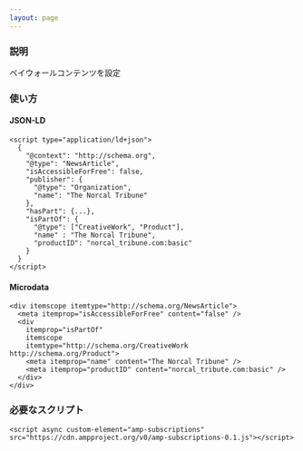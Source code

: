 ```yaml
---
layout: page
---
```


### 説明

ペイウォールコンテンツを設定

### 使い方

#### JSON-LD

    <script type="application/ld+json">
      {
        "@context": "http://schema.org",
        "@type": "NewsArticle",
        "isAccessibleForFree": false,
        "publisher": {
          "@type": "Organization",
          "name": "The Norcal Tribune"
        },
        "hasPart": {...},
        "isPartOf": {
          "@type": ["CreativeWork", "Product"],
          "name" : "The Norcal Tribune",
          "productID": "norcal_tribune.com:basic"
        }
      }
    </script>

#### Microdata

    <div itemscope itemtype="http://schema.org/NewsArticle">
      <meta itemprop="isAccessibleForFree" content="false" />
      <div
        itemprop="isPartOf"
        itemscope
        itemtype="http://schema.org/CreativeWork http://schema.org/Product">
        <meta itemprop="name" content="The Norcal Tribune" />
        <meta itemprop="productID" content="norcal_tribute.com:basic" />
      </div>
    </div>

### 必要なスクリプト

    <script async custom-element="amp-subscriptions" src="https://cdn.ampproject.org/v0/amp-subscriptions-0.1.js"></script>
